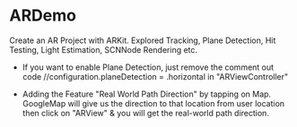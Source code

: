 # ARDemo

Create an AR Project with ARKit. Explored Tracking, Plane Detection, Hit Testing, Light Estimation, SCNNode Rendering etc.

- If you want to enable Plane Detection, just remove the comment out code //configuration.planeDetection = .horizontal in "ARViewController"

- Adding the Feature "Real World Path Direction" by tapping on Map. GoogleMap will give us the direction to that location from user location
then click on "ARView" & you will get the real-world path direction.
